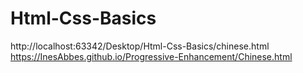 # Html-Css-Basics
http://localhost:63342/Desktop/Html-Css-Basics/chinese.html
 https://InesAbbes.github.io/Progressive-Enhancement/Chinese.html
